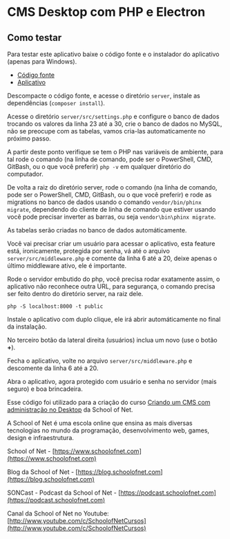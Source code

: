 # CMS Desktop com PHP e Electron

## Como testar

Para testar este aplicativo baixe o código fonte e o instalador do aplicativo (apenas para Windows).

 - [Código fonte](https://github.com/schoolofnetcom/cms-electron-php/archive/master.zip)
 - [Aplicativo](https://github.com/schoolofnetcom/cms-electron-php/releases)

Descompacte o código fonte, e acesse o diretório `server`, instale as dependências (`composer install`).

Acesse o diretório `server/src/settings.php` e configure o banco de dados trocando os valores da linha 23 até a 30, crie o banco de dados no MySQL, não se preocupe com as tabelas, vamos cria-las automaticamente no próximo passo.

A partir deste ponto verifique se tem o PHP nas variáveis de ambiente, para tal rode o comando (na linha de comando, pode ser o PowerShell, CMD, GitBash, ou o que você preferir) `php -v` em qualquer diretório do computador.

De volta a raiz do diretório server, rode o comando (na linha de comando, pode ser o PowerShell, CMD, GitBash, ou o que você preferir) e rode as migrations no banco de dados usando o comando `vendor/bin/phinx migrate`, dependendo do cliente de linha de comando que estiver usando você pode precisar inverter as barras, ou seja `vendor\bin\phinx migrate`.

As tabelas serão criadas no banco de dados automáticamente.

Você vai precisar criar um usuário para acessar o aplicativo, esta feature está, ironicamente, protegida por senha, vá até o arquivo `server/src/middleware.php` e comente da linha 6 até a 20, deixe apenas o último middleware ativo, ele é importante.

Rode o servidor embutido do php, você precisa rodar exatamente assim, o aplicativo não reconhece outra URL, para segurança, o comando precisa ser feito dentro do diretório server, na raiz dele.

`php -S localhost:8000 -t public`

Instale o aplicativo com duplo clique, ele irá abrir automáticamente no final da instalação.

No terceiro botão da lateral direita (usuários) inclua um novo (use o botão **+**).

Fecha o aplicativo, volte no arquivo `server/src/middleware.php` e descomente da linha 6 até a 20.

Abra o aplicativo, agora protegido com usuário e senha no servidor (mais seguro) e boa brincadeira.


Esse código foi utilizado para a criação do curso [Criando um CMS com administração no Desktop](https://www.schoolofnet.com/projeto-pratico/nodejs/outros-frameworks-nodejs/criando-um-cms-com-administracao-no-desktop/) da School of Net.

A School of Net é uma escola online que ensina as mais diversas tecnologias no mundo da programação, desenvolvimento web, games, design e infraestrutura.

School of Net - [https://www.schoolofnet.com](https://www.schoolofnet.com)

Blog da School of Net - [https://blog.schoolofnet.com](https://blog.schoolofnet.com)

SONCast - Podcast da School of Net - [https://podcast.schoolofnet.com](https://podcast.schoolofnet.com)

Canal da School of Net no Youtube: [http://www.youtube.com/c/SchoolofNetCursos](http://www.youtube.com/c/SchoolofNetCursos)